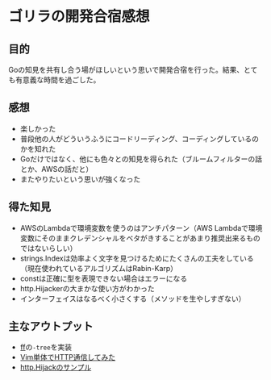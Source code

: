 # ゴリラの開発合宿感想
## 目的
Goの知見を共有し合う場がほしいという思いで開発合宿を行った。結果、とても有意義な時間を過ごした。

## 感想
- 楽しかった
- 普段他の人がどういうふうにコードリーディング、コーディングしているのかを知れた
- Goだけではなく、他にも色々との知見を得られた（ブルームフィルターの話とか、AWSの話だと）
- またやりたいという思いが強くなった

## 得た知見
- AWSのLambdaで環境変数を使うのはアンチパターン（AWS Lambdaで環境変数にそのままクレデンシャルをベタがきすることがあまり推奨出来るものではないらしい）
- strings.Indexは効率よく文字を見つけるためにたくさんの工夫をしている（現在使われているアルゴリズムはRabin-Karp）
- constは正確に型を表現できない場合はエラーになる
- http.Hijackerの大まかな使い方がわかった
- インターフェイスはなるべく小さくする（メソッドを生やしすぎない）

## 主なアウトプット
- [ff](https://github.com/skanehira/ff)の`-tree`を実装
- [Vim単体でHTTP通信してみた](https://qiita.com/gorilla0513/items/4ad5ae336a8d9b177050)
- [http.Hijackのサンプル](https://github.com/skanehira/go-hijack-sample)

